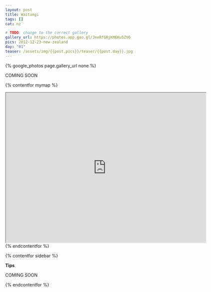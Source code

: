 ```yaml
---
layout: post
title: Waitangi
tags: []
cat: nz

# TODO: change to the correct gallery
gallery_url: https://photos.app.goo.gl/JneRfGRjKM6Ku5ZV6
pics: 2012-12-23-new-zealand
day: "01"
teaser: /assets/img/{{post.pics}}/teaser/{{post.day}}.jpg
---
```


{% google_photos page.gallery_url none %}

COMING SOON


{% contentfor mymap %}
<iframe src="https://www.google.com/maps/d/embed?mid=1bBx_No720hJOSN1boRIieb_KD7w&ehbc=2E312F" width="640" height="480"></iframe>
{% endcontentfor %}

{% contentfor sidebar %}

**Tips**  

COMING SOON

{% endcontentfor %}